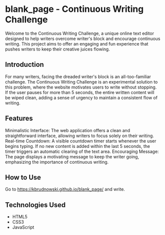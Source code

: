 # blank_page - Continuous Writing Challenge
Welcome to the Continuous Writing Challenge, a unique online text editor designed to help writers overcome writer's block and encourage continuous writing. This project aims to offer an engaging and fun experience that pushes writers to keep their creative juices flowing.

## Introduction
For many writers, facing the dreaded writer's block is an all-too-familiar challenge. The Continuous Writing Challenge is an experimental solution to this problem, where the website motivates users to write without stopping. If the user pauses for more than 5 seconds, the entire written content will be wiped clean, adding a sense of urgency to maintain a consistent flow of writing.

## Features
Minimalistic Interface: The web application offers a clean and straightforward interface, allowing writers to focus solely on their writing.
Real-time Countdown: A visible countdown timer starts whenever the user begins typing. If no new content is added within the last 5 seconds, the timer triggers an automatic clearing of the text area.
Encouraging Message: The page displays a motivating message to keep the writer going, emphasizing the importance of continuous writing.

## How to Use
Go to https://kbrudnowski.github.io/blank_page/ and write.

## Technologies Used
- HTML5
- CSS3
- JavaScript
